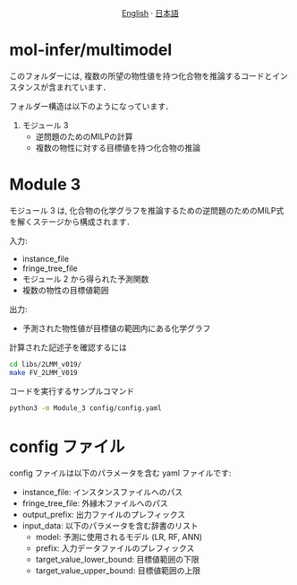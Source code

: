 <p align="center">
  <a href="/multimodel/README.md">English</a>
  ·
  <a href="/multimodel/README_jp.md">日本語</a>
</p>

# mol-infer/multimodel

このフォルダーには, 複数の所望の物性値を持つ化合物を推論するコードとインスタンスが含まれています．

フォルダー構造は以下のようになっています．
1. モジュール 3
    - 逆問題のためのMILPの計算
    - 複数の物性に対する目標値を持つ化合物の推論

# Module 3
モジュール 3 は, 化合物の化学グラフを推論するための逆問題のためのMILP式を解くステージから構成されます．

入力:
- instance_file
- fringe_tree_file
- モジュール 2 から得られた予測関数
- 複数の物性の目標値範囲

出力:
- 予測された物性値が目標値の範囲内にある化学グラフ

計算された記述子を確認するには
```bash
cd libs/2LMM_v019/
make FV_2LMM_V019
```

コードを実行するサンプルコマンド
```bash
python3 -m Module_3 config/config.yaml
```

# config ファイル
config ファイルは以下のパラメータを含む yaml ファイルです:
- instance_file: インスタンスファイルへのパス
- fringe_tree_file: 外縁木ファイルへのパス
- output_prefix: 出力ファイルのプレフィックス
- input_data: 以下のパラメータを含む辞書のリスト
  - model: 予測に使用されるモデル (LR, RF, ANN)
  - prefix: 入力データファイルのプレフィックス
  - target_value_lower_bound: 目標値範囲の下限
  - target_value_upper_bound: 目標値範囲の上限
